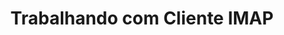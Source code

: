 ---
title: "Trabalhando com Cliente IMAP"
url: /pt/net/trabalhando-com-cliente-imap/
weight: 70
type: docs
---
